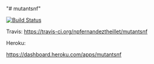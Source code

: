 "# mutantsnf" 

[![Build Status](https://travis-ci.org/npfernandeztheillet/mutantsnf.svg?branch=master)](https://travis-ci.org/npfernandeztheillet/mutantsnf)

Travis:
https://travis-ci.org/npfernandeztheillet/mutantsnf

Heroku:

https://dashboard.heroku.com/apps/mutantsnf